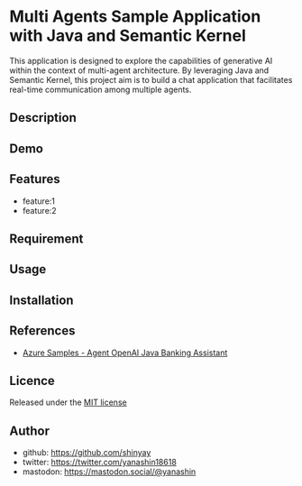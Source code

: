 # Multi Agents Sample Application with Java and Semantic Kernel

This application is designed to explore the capabilities of generative AI within the context of multi-agent architecture. By leveraging Java and Semantic Kernel, this project aim is to build a chat application that facilitates real-time communication among multiple agents.

## Description

## Demo

## Features

- feature:1
- feature:2

## Requirement

## Usage

## Installation

## References

- [Azure Samples - Agent OpenAI Java Banking Assistant](https://github.com/Azure-Samples/agent-openai-java-banking-assistant)

## Licence

Released under the [MIT license](https://gist.githubusercontent.com/shinyay/56e54ee4c0e22db8211e05e70a63247e/raw/f3ac65a05ed8c8ea70b653875ccac0c6dbc10ba1/LICENSE)

## Author

- github: <https://github.com/shinyay>
- twitter: <https://twitter.com/yanashin18618>
- mastodon: <https://mastodon.social/@yanashin>
